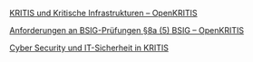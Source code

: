 [KRITIS und Kritische Infrastrukturen – OpenKRITIS](https://www.openkritis.de/)

[Anforderungen an BSIG-Prüfungen §8a (5) BSIG – OpenKRITIS](https://www.openkritis.de/pruefung/gain-anforderungen-kritis-nachweis.html)

[Cyber Security und IT-Sicherheit in KRITIS](https://www.openkritis.de/massnahmen/index.html)